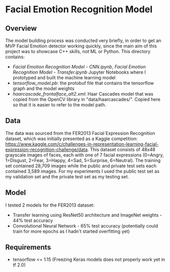 # Facial Emotion Recognition Model

## Overview
The model building process was conducted very briefly, in order to get an MVP Facial Emotion detector working quickly, since the main aim of this project was to showcase C++ skills, not ML or Python. This directory contains:
- *Facial Emotion Recognition Model - CNN.ipynb*, *Facial Emotion Recognition Model - Transfer.ipynb* Jupyter Notebooks where I prototyped and built the machine learning model
- *tensorflow_model.pb*: the protobuf file that contains the tensorflow graph and the model weights
- *haarcascade_frontalface_alt2.xml*: Haar Cascades model that was copied from the OpenCV library in "data/haarcascades/". Copied here so that it is easier to refer to the model path.


## Data
The data was sourced from the FER2013 Facial Expression Recognition dataset, which was initially presented as a Kaggle competition: https://www.kaggle.com/c/challenges-in-representation-learning-facial-expression-recognition-challenge/data. This dataset consists of 48x48 grayscale images of faces, each with one of 7 facial expressions (0=Angry, 1=Disgust, 2=Fear, 3=Happy, 4=Sad, 5=Surprise, 6=Neutral). The training set contained 28,709 images while the public and private test sets each contained 3,589 images. For my experiments I used the public test set as my validation set and the private test set as my testing set.

## Model
I tested 2 models for the FER2013 dataset:
- Transfer learning using ResNet50 architecture and ImageNet weights - 44% test accuracy
- Convolutional Neural Network - 65% test accuracy (potentially could train for more epochs as I hadn't started overfitting yet)

## Requirements
- tensorflow <= 1.15 (Freezing Keras models does not properly work yet in tf 2.0)
